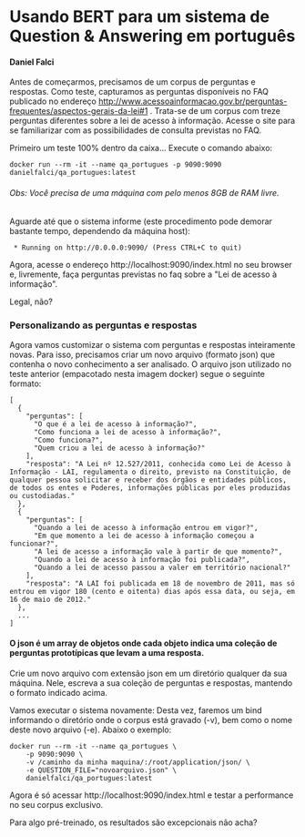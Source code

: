 # Usando BERT para um sistema de Question & Answering em português
#### Daniel Falci

Antes de começarmos, precisamos de um corpus de perguntas e respostas. Como teste, capturamos as perguntas disponíveis no FAQ publicado no endereço http://www.acessoainformacao.gov.br/perguntas-frequentes/aspectos-gerais-da-lei#1 . Trata-se de um corpus com treze perguntas diferentes sobre a lei de acesso à informação. Acesse o site para se familiarizar com as possibilidades de consulta previstas no FAQ.


Primeiro um teste 100% dentro da caixa... Execute o comando abaixo:


```
docker run --rm -it --name qa_portugues -p 9090:9090 danielfalci/qa_portugues:latest
```

###### Obs: Você precisa de uma máquina com pelo menos 8GB de RAM livre.

Aguarde até que o sistema informe (este procedimento pode demorar bastante tempo, dependendo da máquina host):

```terminal
 * Running on http://0.0.0.0:9090/ (Press CTRL+C to quit)
```

Agora, acesse o endereço http://localhost:9090/index.html no seu browser e, livremente, faça perguntas previstas no faq sobre  a "Lei de acesso à informação".

Legal, não?

### Personalizando as perguntas e respostas

Agora vamos customizar o sistema com perguntas e respostas inteiramente novas. Para isso, precisamos criar um novo arquivo (formato json) que contenha o novo conhecimento a ser analisado. O arquivo json utilizado no teste anterior (empacotado nesta imagem docker) segue o seguinte formato:

```
[
  {
    "perguntas": [
      "O que é a lei de acesso à informação?",
      "Como funciona a lei de acesso à informação?",
      "Como funciona?",
      "Quem criou a lei de acesso à informação?"
    ],
    "resposta": "A Lei nº 12.527/2011, conhecida como Lei de Acesso à Informação - LAI, regulamenta o direito, previsto na Constituição, de qualquer pessoa solicitar e receber dos órgãos e entidades públicos, de todos os entes e Poderes, informações públicas por eles produzidas ou custodiadas."
  },
  {
    "perguntas": [
      "Quando a lei de acesso à informação entrou em vigor?",
      "Em que momento a lei de acesso à informação começou a funcionar?",
      "A lei de acesso a informação vale à partir de que momento?",
      "Quando a lei de acesso à informação foi publicada?",
      "Quando a lei de acesso passou a valer em território nacional?"
    ],
    "resposta": "A LAI foi publicada em 18 de novembro de 2011, mas só entrou em vigor 180 (cento e oitenta) dias após essa data, ou seja, em 16 de maio de 2012."
  },
  ...
]
```
#### O json é um array de objetos onde cada objeto indica uma coleção de perguntas prototípicas que levam a uma resposta.

Crie um novo arquivo com extensão json em um diretório qualquer da sua máquina. Nele, escreva a sua coleção de perguntas e respostas, mantendo o formato indicado acima. 

Vamos executar o sistema novamente: Desta vez, faremos um bind informando o diretório onde o corpus está gravado (-v), bem como o nome deste novo arquivo (-e). Abaixo o exemplo: 
```
docker run --rm -it --name qa_portugues \ 
    -p 9090:9090 \
    -v /caminho da minha maquina/:/root/application/json/ \
    -e QUESTION_FILE="novoarquivo.json" \
    danielfalci/qa_portugues:latest
```

Agora é só acessar http://localhost:9090/index.html e testar a performance no seu corpus exclusivo. 

Para algo pré-treinado, os resultados são excepcionais não acha?

